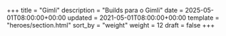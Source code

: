 +++
title = "Gimli"
description = "Builds para o Gimli"
date = 2025-05-01T08:00:00+00:00
updated = 2021-05-01T08:00:00+00:00
template = "heroes/section.html"
sort_by = "weight"
weight = 12
draft = false
+++

